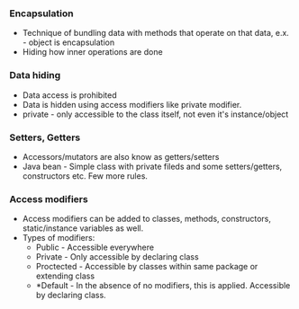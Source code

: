 ### Encapsulation
* Technique of bundling data with methods that operate on that data, e.x. - object is encapsulation
* Hiding how inner operations are done

### Data hiding
* Data access is prohibited
* Data is hidden using access modifiers like private modifier.
* private - only accessible to the class itself, not even it's instance/object

### Setters, Getters
* Accessors/mutators are also know as getters/setters
* Java bean - Simple class with private fileds and some setters/getters, constructors etc. Few more rules.

### Access modifiers
* Access modifiers can be added to classes, methods, constructors, static/instance variables as well.
* Types of modifiers:
    - Public - Accessible everywhere
    - Private - Only accessible by declaring class
    - Proctected - Accessible by classes within same package or extending class
    - *Default - In the absence of no modifiers, this is applied. Accessible by declaring class.
